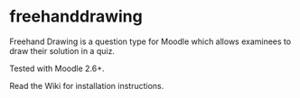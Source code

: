 freehanddrawing
===============

Freehand Drawing is a question type for Moodle which allows examinees to draw their solution in a quiz.

Tested with Moodle 2.6+.

Read the Wiki for installation instructions.
